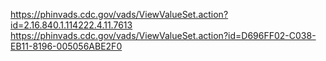 <!-- Temporary changes to fix formatting for changelog -->
<style>
  ul.new-content {
    padding-left: 25px !important;
  }
</style> 
[Military Service SOLOR-Extension]: CodeSystem-military-service-solor-extension.html


 
[ODH Supervisory Level Value Set]: https://phinvads.cdc.gov/vads/ViewValueSet.action?oid=2.16.840.1.114222.4.11.7613
[ODH Occupation Value Set]: https://phinvads.cdc.gov/vads/ViewValueSet.action?oid=2.16.840.1.114222.4.11.7186
[ODH Industry Value Set]: https://phinvads.cdc.gov/vads/ViewValueSet.action?oid=2.16.840.1.114222.4.11.7187
[Military Service Branch Value Set]: ValueSet-military-service-branch-vs.html
[Pay Grade Value Set]: ValueSet-military-service-paygrade-vs.html
[Separation Reason Value Set]: ValueSet-military-service-separation-reason-vs.html
[Discharge Status Value Set]: ValueSet-military-service-discharge-status-vs.html
[Combat Episode Mission Value Set]: ValueSet-military-service-combat-episode-mission-vs.html
[Military Occupation Value Set]: ValueSet-military-service-military-occupation-vs.html
[FHIR US Core Capability Statement - Server]: https://www.hl7.org/fhir/us/core/CapabilityStatement-us-core-server.html
[FHIR US Core Capability Statement - Client]: https://www.hl7.org/fhir/us/core/CapabilityStatement-us-core-client.html


https://phinvads.cdc.gov/vads/ViewValueSet.action?id=2.16.840.1.114222.4.11.7613
https://phinvads.cdc.gov/vads/ViewValueSet.action?id=D696FF02-C038-EB11-8196-005056ABE2F0